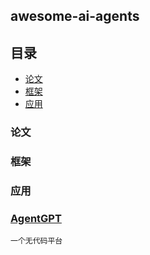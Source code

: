 ## awesome-ai-agents



## 目录
- [论文](#论文)
- [框架](#框架)
- [应用](#应用)



### 论文


### 框架


### 应用


### [AgentGPT](https://agentgpt.reworkd.ai/)
    一个无代码平台

    